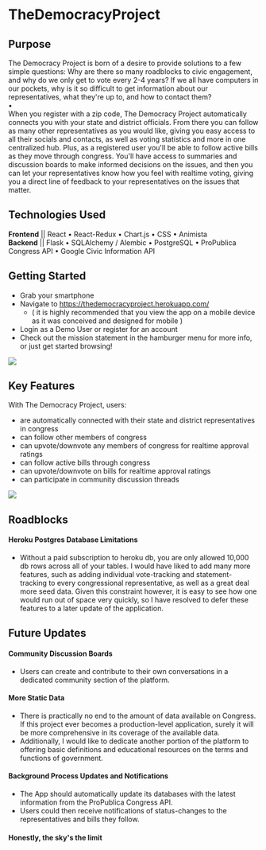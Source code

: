 # TheDemocracyProject

## Purpose
The Democracy Project is born of a desire to provide solutions to a few simple questions: Why are there so many roadblocks to civic engagement, and why do we only get to vote every 2-4 years? If we all have computers in our pockets, why is it so difficult to get information about our representatives, what they're up to, and how to contact them?  
•  
When you register with a zip code, The Democracy Project automatically connects you with your state and district officials. From there you can follow as many other representatives as you would like, giving you easy access to all their socials and contacts, as well as voting statistics and more in one centralized hub. Plus, as a registered user you'll be able to follow active bills as they move through congress. You'll have access to summaries and discussion boards to make informed decisions on the issues, and then you can let your representatives know how you feel with realtime voting, giving you a direct line of feedback to your representatives on the issues that matter.


## Technologies Used
**Frontend** || React • React-Redux • Chart.js • CSS • Animista  
**Backend** || Flask • SQLAlchemy / Alembic • PostgreSQL • ProPublica Congress API • Google Civic Information API


## Getting Started
- Grab your smartphone
- Navigate to <a href='https://thedemocracyproject.herokuapp.com/'>https://thedemocracyproject.herokuapp.com/</a>
  - ( it is highly recommended that you view the app on a mobile device as it was conceived and designed for mobile )
- Login as a Demo User or register for an account
- Check out the mission statement in the hamburger menu for more info, or just get started browsing!


<img src='./frontend/readme_gifs/login-demo.gif' />


## Key Features
With The Democracy Project, users:
- are automatically connected with their state and district representatives in congress
- can follow other members of congress
- can upvote/downvote any members of congress for realtime approval ratings
- can follow active bills through congress
- can upvote/downvote on bills for realtime approval ratings
- can participate in community discussion threads


<img src='./frontend/readme_gifs/bills-demo.gif' />


## Roadblocks
#### Heroku Postgres Database Limitations
- Without a paid subscription to heroku db, you are only allowed 10,000 db rows across all of your tables. I would have liked to add many more features, such as adding individual vote-tracking and statement-tracking to every congressional representative, as well as a great deal more seed data. Given this constraint however, it is easy to see how one would run out of space very quickly, so I have resolved to defer these features to a later update of the application.


## Future Updates
#### Community Discussion Boards
- Users can create and contribute to their own conversations in a dedicated community section of the platform.

#### More Static Data
- There is practically no end to the amount of data available on Congress. If this project ever becomes a production-level application, surely it will be more comprehensive in its coverage of the available data.
- Additionally, I would like to dedicate another portion of the platform to offering basic definitions and educational resources on the terms and functions of government.

#### Background Process Updates and Notifications
- The App should automatically update its databases with the latest information from the ProPublica Congress API.
- Users could then receive notifications of status-changes to the representatives and bills they follow.

#### Honestly, the sky's the limit
